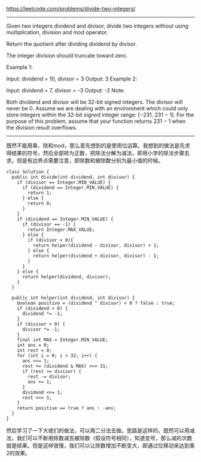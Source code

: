 https://leetcode.com/problems/divide-two-integers/

---

Given two integers dividend and divisor, divide two integers without using multiplication, division and mod operator.

Return the quotient after dividing dividend by divisor.

The integer division should truncate toward zero.

Example 1:

Input: dividend = 10, divisor = 3
Output: 3
Example 2:

Input: dividend = 7, divisor = -3
Output: -2
Note:

Both dividend and divisor will be 32-bit signed integers.
The divisor will never be 0.
Assume we are dealing with an environment which could only store integers within the 32-bit signed integer range: [−231,  231 − 1]. For the purpose of this problem, assume that your function returns 231 − 1 when the division result overflows.

---

既然不能用乘、除和mod，那么首先想到的是使用位运算。我想到的做法是先求得结果的符号，然后全部转为正数，把除法分解为减法，即用小学的除法步骤去求。但是有边界点需要注意，即除数和被除数分别为最小值的时候。

```
class Solution {
  public int divide(int dividend, int divisor) {
    if (divisor == Integer.MIN_VALUE) {
      if (dividend == Integer.MIN_VALUE) {
        return 1;
      } else {
        return 0;
      }
    }
    if (dividend == Integer.MIN_VALUE) {
      if (divisor == -1) {
        return Integer.MAX_VALUE;
      } else {
        if (divisor < 0){
          return helper(dividend - divisor, divisor) + 1;
        } else {
          return helper(dividend + divisor, divisor) - 1;
        }
      }
    } else {
      return helper(dividend, divisor);
    }
  }

  public int helper(int dividend, int divisor) {
    boolean positive = (dividend ^ divisor) < 0 ? false : true;
    if (dividend < 0) {
      dividend *= -1;
    }
    if (divisor < 0) {
      divisor *= -1;
    }
    final int MAX = Integer.MIN_VALUE;
    int ans = 0;
    int rest = 0;
    for (int i = 0; i < 32; i++) {
      ans <<= 1;
      rest += (dividend & MAX) >>> 31;
      if (rest >= divisor) {
        rest -= divisor;
        ans += 1;
      }
      dividend <<= 1;
      rest <<= 1;
    }
    return positive == true ? ans : -ans;
  }
}
```

然后学习了一下大佬们的做法，可以用二分法去做。思路是这样的，既然可以用减法，我们可以不断用除数减去被除数（假设符号相同），知道变号，那么减的次数就是结果。但是这样很慢，我们可以让除数增加不断变大，即通过位移动来达到乘2的效果。
